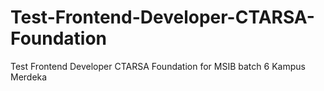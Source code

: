 # Test-Frontend-Developer-CTARSA-Foundation
Test Frontend Developer CTARSA Foundation for MSIB batch 6 Kampus Merdeka
